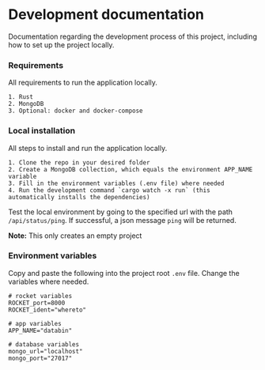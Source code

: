 # Development documentation

Documentation regarding the development process of this project, including how to set up the project locally.

### Requirements

All requirements to run the application locally.

```
1. Rust
2. MongoDB
3. Optional: docker and docker-compose
```

### Local installation

All steps to install and run the application locally.

```
1. Clone the repo in your desired folder
2. Create a MongoDB collection, which equals the environment APP_NAME variable
3. Fill in the environment variables (.env file) where needed
4. Run the development command `cargo watch -x run` (this automatically installs the dependencies)
```

Test the local environment by going to the specified url with the path `/api/status/ping`. If successful, a json message `ping` will be returned.

**Note:** This only creates an empty project 

### Environment variables

Copy and paste the following into the project root `.env` file. Change the variables where needed.

```
# rocket variables
ROCKET_port=8000
ROCKET_ident="whereto"

# app variables
APP_NAME="databin"

# database variables
mongo_url="localhost"
mongo_port="27017"
```
